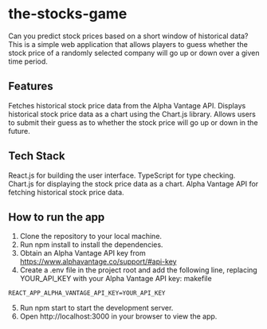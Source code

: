 # the-stocks-game

Can you predict stock prices based on a short window of historical data?
This is a simple web application that allows players to guess whether the stock price of a randomly selected company will go up or down over a given time period.

## Features
Fetches historical stock price data from the Alpha Vantage API.
Displays historical stock price data as a chart using the Chart.js library.
Allows users to submit their guess as to whether the stock price will go up or down in the future.

## Tech Stack
React.js for building the user interface.
TypeScript for type checking.
Chart.js for displaying the stock price data as a chart.
Alpha Vantage API for fetching historical stock price data.

## How to run the app
1. Clone the repository to your local machine.
2. Run npm install to install the dependencies.
3. Obtain an Alpha Vantage API key from https://www.alphavantage.co/support/#api-key
4. Create a .env file in the project root and add the following line, replacing YOUR_API_KEY with your Alpha Vantage API key:
makefile
```
REACT_APP_ALPHA_VANTAGE_API_KEY=YOUR_API_KEY
```
5. Run npm start to start the development server.
6. Open http://localhost:3000 in your browser to view the app.
